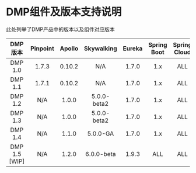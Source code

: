 # DMP组件及版本支持说明
此处列举了DMP产品中的版本以及组件对应版本

|DMP版本|Pinpoint|Apollo|Skywalking| Eureka | Spring Boot | Spring Cloud |
|:---:|:---:|:---:|:---:|:---:|:---:|:---:|
|DMP 1.0| 1.7.3|0.10.2|N/A|1.7.0|1.x|ALL|
|DMP 1.1| 1.7.1|0.10.2|N/A|1.7.0|1.x| ALL |
|DMP 1.2| N/A|1.0.0|5.0.0-beta2|1.7.0|1.x| ALL |
|DMP 1.3| N/A| 1.0.0|5.0.0-beta2 |1.7.0|1.x| ALL |
|DMP 1.4|N/A|1.1.0|5.0.0-GA|1.7.0|1.x| ALL |
|DMP 1.5 [WIP]|N/A|1.2.0|6.0.0-beta|1.9.3| ALL | ALL |

